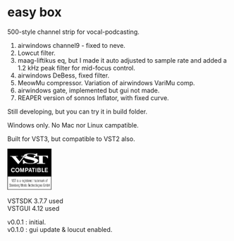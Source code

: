# easy box

500-style channel strip for vocal-podcasting.  

1. airwindows channel9 - fixed to neve.  
2. Lowcut filter.  
3. maag-liftikus eq, but I made it auto adjusted to sample rate and added a 1.2 kHz peak filter for mid-focus control.  
4. airwindows DeBess, fixed filter.  
5. MeowMu compressor. Variation of airwindows VariMu comp.  
6. airwindows gate, implemented but gui not made.  
7. REAPER version of sonnos Inflator, with fixed curve.  

Still developing, but you can try it in build folder.  

Windows only. No Mac nor Linux campatible.  

Built for VST3, but compatible to VST2 also.

<img src="VST_Compatible_Logo_Steinberg_with_TM.png"  width="100"/>


VSTSDK 3.7.7 used  
VSTGUI 4.12 used  

v0.0.1 : initial.  
v0.1.0 : gui update & loucut enabled.  

